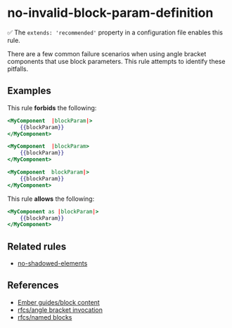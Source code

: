 # no-invalid-block-param-definition

✅ The `extends: 'recommended'` property in a configuration file enables this rule.

There are a few common failure scenarios when using angle bracket components that use block parameters. This rule attempts to identify these pitfalls.

## Examples

This rule **forbids** the following:

```hbs
<MyComponent  |blockParam|>
    {{blockParam}}
</MyComponent>
```

```hbs
<MyComponent  |blockParam>
    {{blockParam}}
</MyComponent>
```

```hbs
<MyComponent  blockParam|>
    {{blockParam}}
</MyComponent>
```

This rule **allows** the following:

```hbs
<MyComponent as |blockParam|>
    {{blockParam}}
</MyComponent>
```

## Related rules

* [no-shadowed-elements](no-shadowed-elements.md)

## References

* [Ember guides/block content](https://guides.emberjs.com/release/components/block-content/)
* [rfcs/angle bracket invocation](https://emberjs.github.io/rfcs/0311-angle-bracket-invocation.html)
* [rfcs/named blocks](https://emberjs.github.io/rfcs/0226-named-blocks.html)
